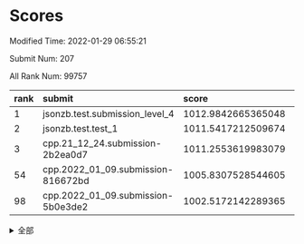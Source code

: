 # Scores

Modified Time: 2022-01-29 06:55:21

Submit Num: 207

All Rank Num: 99757

| rank |               submit               |       score        |       sigma        | pk_num |
| :--- | :--------------------------------- | :----------------- | :----------------- | :----- |
| 1    | jsonzb.test.submission_level_4     | 1012.9842665365048 | 0.7970312340179421 | 1929   |
| 2    | jsonzb.test.test_1                 | 1011.5417212509674 | 0.7820877707241927 | 1927   |
| 3    | cpp.21_12_24.submission-2b2ea0d7   | 1011.2553619983079 | 0.7528687990958308 | 1921   |
| 54   | cpp.2022_01_09.submission-816672bd | 1005.8307528544605 | 0.7392289007973578 | 1928   |
| 98   | cpp.2022_01_09.submission-5b0e3de2 | 1002.5172142289365 | 0.7158002469700103 | 1928   |


<details>
<summary>全部</summary>

| rank |                 submit                 |       score        |       sigma        | pk_num |
| :--- | :------------------------------------- | :----------------- | :----------------- | :----- |
| 1    | jsonzb.test.submission_level_4         | 1012.9842665365048 | 0.7970312340179421 | 1929   |
| 2    | jsonzb.test.test_1                     | 1011.5417212509674 | 0.7820877707241927 | 1927   |
| 3    | cpp.21_12_24.submission-2b2ea0d7       | 1011.2553619983079 | 0.7528687990958308 | 1921   |
| 4    | gobigger.level_3.submission_level_3_19 | 1011.1841159307444 | 0.7826580336701265 | 1924   |
| 5    | gobigger.level_3.submission_level_3_47 | 1011.0832817170907 | 0.7626520212701638 | 1928   |
| 6    | gobigger.level_3.submission_level_3_18 | 1010.7406374266332 | 0.7635082170344788 | 1927   |
| 7    | gobigger.level_3.submission_level_3_49 | 1010.6562374644542 | 0.7912657498820655 | 1924   |
| 8    | gobigger.level_3.submission_level_3_21 | 1010.640138030865  | 0.7780645085759266 | 1928   |
| 9    | gobigger.level_3.submission_level_3_12 | 1010.600670575483  | 0.7509335764658599 | 1925   |
| 10   | gobigger.level_3.submission_level_3_44 | 1010.5717958083972 | 0.7642599535714287 | 1932   |
| 11   | gobigger.level_3.submission_level_3_24 | 1010.5248408324989 | 0.7680962537487523 | 1930   |
| 12   | gobigger.level_3.submission_level_3_13 | 1010.5114311871579 | 0.7513425419731511 | 1926   |
| 13   | gobigger.level_3.submission_level_3_41 | 1010.4696226401878 | 0.7831009653453087 | 1926   |
| 14   | gobigger.level_3.submission_level_3_43 | 1010.4613710915767 | 0.7605897290228695 | 1928   |
| 15   | gobigger.level_3.submission_level_3_30 | 1010.3860256398455 | 0.7634585083969682 | 1926   |
| 16   | gobigger.level_3.submission_level_3_14 | 1010.353175631467  | 0.7596257661906058 | 1926   |
| 17   | gobigger.level_3.submission_level_3_6  | 1010.2769238637406 | 0.7590883237578431 | 1928   |
| 18   | gobigger.level_3.submission_level_3_32 | 1010.2515149142382 | 0.7585791744353069 | 1927   |
| 19   | gobigger.level_3.submission_level_3_4  | 1010.2393795592074 | 0.7563146048921048 | 1929   |
| 20   | gobigger.level_3.submission_level_3_26 | 1010.2301120927264 | 0.774636558921467  | 1930   |
| 21   | gobigger.level_3.submission_level_3_40 | 1010.21325761427   | 0.7583424743944557 | 1929   |
| 22   | gobigger.level_3.submission_level_3_10 | 1010.1898929242695 | 0.7375783569268023 | 1926   |
| 23   | gobigger.level_3.submission_level_3_9  | 1010.1815165715153 | 0.7389037062586147 | 1925   |
| 24   | gobigger.level_3.submission_level_3_8  | 1010.1281953690566 | 0.7522958019253678 | 1931   |
| 25   | gobigger.level_3.submission_level_3_2  | 1010.0364128290818 | 0.7588544742464723 | 1926   |
| 26   | gobigger.level_3.submission_level_3_0  | 1010.0352401098861 | 0.7598996253609821 | 1927   |
| 27   | gobigger.level_3.submission_level_3_7  | 1010.0310617630719 | 0.7460430735206962 | 1932   |
| 28   | gobigger.level_3.submission_level_3_37 | 1010.0112341591943 | 0.7476186829530913 | 1928   |
| 29   | gobigger.level_3.submission_level_3_46 | 1009.9864088975961 | 0.7510481907536458 | 1924   |
| 30   | gobigger.level_3.submission_level_3_38 | 1009.8675596593888 | 0.7864464678358765 | 1928   |
| 31   | gobigger.level_3.submission_level_3_27 | 1009.6809148569828 | 0.7716598350594139 | 1933   |
| 32   | gobigger.level_3.submission_level_3_23 | 1009.6657792359981 | 0.7503033459595777 | 1926   |
| 33   | gobigger.level_3.submission_level_3_45 | 1009.589098634812  | 0.7733369180836814 | 1925   |
| 34   | gobigger.level_3.submission_level_3_28 | 1009.5576949863562 | 0.7480253407127954 | 1926   |
| 35   | gobigger.level_3.submission_level_3_1  | 1009.5085214152913 | 0.7535601748771599 | 1926   |
| 36   | gobigger.level_3.submission_level_3_11 | 1009.4631916843375 | 0.7445214351437022 | 1930   |
| 37   | gobigger.level_3.submission_level_3_31 | 1009.4163174752495 | 0.7391485630281309 | 1927   |
| 38   | gobigger.level_3.submission_level_3_42 | 1009.3570092281742 | 0.7603853761066681 | 1926   |
| 39   | gobigger.level_3.submission_level_3_35 | 1009.3202332058626 | 0.7508089418650693 | 1922   |
| 40   | gobigger.level_3.submission_level_3_29 | 1009.2812657602312 | 0.7269537738160805 | 1923   |
| 41   | gobigger.level_3.submission_level_3_22 | 1009.2263401630362 | 0.7353351406427594 | 1925   |
| 42   | gobigger.level_3.submission_level_3_48 | 1009.2172807653994 | 0.7515331644749157 | 1928   |
| 43   | gobigger.level_3.submission_level_3_33 | 1009.1918462297231 | 0.7468331384334346 | 1924   |
| 44   | gobigger.level_3.submission_level_3_3  | 1009.1273177257286 | 0.7451845136989129 | 1927   |
| 45   | gobigger.level_3.submission_level_3_15 | 1009.1259466635015 | 0.7327824059325532 | 1931   |
| 46   | gobigger.level_3.submission_level_3_20 | 1009.1237662567114 | 0.7468867426957485 | 1929   |
| 47   | gobigger.level_3.submission_level_3_16 | 1009.075728697281  | 0.7502038326353229 | 1926   |
| 48   | gobigger.level_3.submission_level_3_25 | 1009.061711810338  | 0.7573046236859763 | 1936   |
| 49   | gobigger.level_3.submission_level_3_34 | 1009.0370210565671 | 0.7459889618767094 | 1925   |
| 50   | gobigger.level_3.submission_level_3_36 | 1008.9349239679342 | 0.7501756713032414 | 1928   |
| 51   | gobigger.level_3.submission_level_3_5  | 1008.8847271592159 | 0.7424610984219002 | 1928   |
| 52   | gobigger.level_3.submission_level_3_17 | 1008.8125783050835 | 0.7486140664382052 | 1930   |
| 53   | gobigger.level_3.submission_level_3_39 | 1008.5642030571679 | 0.7474238835173009 | 1929   |
| 54   | cpp.2022_01_09.submission-816672bd     | 1005.8307528544605 | 0.7392289007973578 | 1928   |
| 55   | gobigger.level_1.submission_level_1_27 | 1005.040610582401  | 0.7210111972265384 | 1932   |
| 56   | gobigger.level_1.submission_level_1_5  | 1004.8875383571071 | 0.73446360282071   | 1927   |
| 57   | gobigger.level_1.submission_level_1_46 | 1004.3317799894123 | 0.7160747234073336 | 1923   |
| 58   | gobigger.level_1.submission_level_1_21 | 1004.1412300234534 | 0.7301634783474104 | 1929   |
| 59   | gobigger.level_1.submission_level_1_44 | 1004.1219563418244 | 0.7177622579328824 | 1923   |
| 60   | gobigger.level_1.submission_level_1_16 | 1004.0706473709737 | 0.725693208648228  | 1924   |
| 61   | gobigger.level_1.submission_level_1_25 | 1004.0445865249816 | 0.718363478475153  | 1933   |
| 62   | gobigger.level_1.submission_level_1_43 | 1003.9983021235344 | 0.715391915026388  | 1928   |
| 63   | gobigger.level_1.submission_level_1_6  | 1003.8583408641073 | 0.7206901491387725 | 1929   |
| 64   | gobigger.level_1.submission_level_1_36 | 1003.8329843471254 | 0.7155932055443045 | 1931   |
| 65   | gobigger.level_1.submission_level_1_22 | 1003.6759712131155 | 0.7228871645239434 | 1931   |
| 66   | gobigger.level_1.submission_level_1_2  | 1003.6698028826922 | 0.7164285742093756 | 1930   |
| 67   | gobigger.level_1.submission_level_1_9  | 1003.6553513097181 | 0.7188781822293503 | 1926   |
| 68   | gobigger.level_1.submission_level_1_42 | 1003.5828472888034 | 0.7204126546062759 | 1927   |
| 69   | gobigger.level_1.submission_level_1_33 | 1003.5746663520688 | 0.7287325713271512 | 1924   |
| 70   | gobigger.level_1.submission_level_1_29 | 1003.5376714514757 | 0.7223896423729773 | 1930   |
| 71   | gobigger.level_1.submission_level_1_13 | 1003.5308820110807 | 0.7141210053283317 | 1923   |
| 72   | gobigger.level_1.submission_level_1_20 | 1003.525202216545  | 0.7166091488314036 | 1926   |
| 73   | gobigger.level_1.submission_level_1_34 | 1003.4197267156546 | 0.7080505731112826 | 1926   |
| 74   | gobigger.level_1.submission_level_1_12 | 1003.3836130933086 | 0.7128360124507963 | 1927   |
| 75   | gobigger.level_1.submission_level_1_14 | 1003.3587573413164 | 0.7175428946169887 | 1931   |
| 76   | gobigger.level_1.submission_level_1_28 | 1003.3512332671611 | 0.7097644920104923 | 1927   |
| 77   | gobigger.level_1.submission_level_1_0  | 1003.3231814708563 | 0.7079341856194951 | 1926   |
| 78   | gobigger.level_1.submission_level_1_1  | 1003.2982286491779 | 0.7099910456819667 | 1929   |
| 79   | gobigger.level_1.submission_level_1_15 | 1003.277048946723  | 0.7129374611894783 | 1934   |
| 80   | gobigger.level_1.submission_level_1_35 | 1003.1213979183917 | 0.7093468188380184 | 1932   |
| 81   | gobigger.level_1.submission_level_1_26 | 1003.0838167000345 | 0.7178100261136481 | 1928   |
| 82   | gobigger.level_1.submission_level_1_45 | 1003.0775805450396 | 0.7082644930775315 | 1927   |
| 83   | gobigger.level_1.submission_level_1_17 | 1003.0337062358311 | 0.7119261673640607 | 1928   |
| 84   | gobigger.level_1.submission_level_1_4  | 1002.9346649595175 | 0.7135924079512846 | 1927   |
| 85   | gobigger.level_1.submission_level_1_10 | 1002.899342042348  | 0.7098147233695267 | 1930   |
| 86   | gobigger.level_1.submission_level_1_19 | 1002.8158749216769 | 0.7090435375682466 | 1928   |
| 87   | gobigger.level_1.submission_level_1_11 | 1002.7982450839046 | 0.7209144312648607 | 1922   |
| 88   | gobigger.level_1.submission_level_1_32 | 1002.7931629274698 | 0.7127590383358995 | 1924   |
| 89   | gobigger.level_1.submission_level_1_38 | 1002.733446062293  | 0.705641915039231  | 1923   |
| 90   | gobigger.level_1.submission_level_1_49 | 1002.6359303023295 | 0.7040813281060786 | 1931   |
| 91   | gobigger.level_1.submission_level_1_41 | 1002.6239554383586 | 0.7196527418537494 | 1927   |
| 92   | gobigger.level_1.submission_level_1_37 | 1002.6024341663623 | 0.7037712233895234 | 1932   |
| 93   | gobigger.level_1.submission_level_1_3  | 1002.5916448272934 | 0.714537061245658  | 1928   |
| 94   | gobigger.level_1.submission_level_1_31 | 1002.5766096874306 | 0.7165884409915964 | 1928   |
| 95   | gobigger.level_1.submission_level_1_30 | 1002.5441886505171 | 0.7161313004279201 | 1926   |
| 96   | gobigger.level_1.submission_level_1_48 | 1002.5322284293364 | 0.7179631980487148 | 1928   |
| 97   | gobigger.level_1.submission_level_1_24 | 1002.5206003658623 | 0.7080559238681716 | 1929   |
| 98   | cpp.2022_01_09.submission-5b0e3de2     | 1002.5172142289365 | 0.7158002469700103 | 1928   |
| 99   | gobigger.level_1.submission_level_1_39 | 1002.4379435298986 | 0.7044204653833945 | 1925   |
| 100  | gobigger.level_1.submission_level_1_47 | 1002.4317425351126 | 0.7119310379560155 | 1926   |
| 101  | gobigger.level_1.submission_level_1_18 | 1002.374838839721  | 0.7049021669984634 | 1927   |
| 102  | gobigger.level_1.submission_level_1_8  | 1002.3569185877457 | 0.7165289446106644 | 1933   |
| 103  | gobigger.level_1.submission_level_1_23 | 1002.3083118126445 | 0.7197904741710827 | 1926   |
| 104  | gobigger.level_1.submission_level_1_40 | 1002.1302880963103 | 0.7134027431566549 | 1930   |
| 105  | gobigger.level_1.submission_level_1_7  | 1001.8862887048139 | 0.7093145539321528 | 1930   |
| 106  | gobigger.random.submission_random_31   | 997.5407297128403  | 0.7020017607639927 | 1931   |
| 107  | gobigger.random.submission_random_37   | 997.3806581038249  | 0.7026777470380247 | 1925   |
| 108  | gobigger.random.submission_random_41   | 997.136345621566   | 0.7259682385682604 | 1930   |
| 109  | gobigger.random.submission_random_38   | 997.0088689355991  | 0.7081089416072072 | 1929   |
| 110  | gobigger.random.submission_random_3    | 996.8672360453625  | 0.7000929392469935 | 1926   |
| 111  | gobigger.random.submission_random_16   | 996.8427378586923  | 0.7229246618362969 | 1931   |
| 112  | gobigger.random.submission_random_11   | 996.8030512532523  | 0.6992898081647793 | 1928   |
| 113  | gobigger.random.submission_random_35   | 996.7490930359334  | 0.7007044385588235 | 1926   |
| 114  | gobigger.random.submission_random_22   | 996.634477698092   | 0.7096801944685983 | 1923   |
| 115  | gobigger.random.submission_random_15   | 996.5571581577257  | 0.716321386822621  | 1929   |
| 116  | gobigger.random.submission_random_17   | 996.4947577470884  | 0.6968680594074271 | 1929   |
| 117  | gobigger.random.submission_random_29   | 996.3507248891514  | 0.7028359097936034 | 1928   |
| 118  | gobigger.random.submission_random_39   | 996.350329571378   | 0.6985742963812668 | 1931   |
| 119  | gobigger.random.submission_random_21   | 996.3349751000068  | 0.7058634834089346 | 1929   |
| 120  | gobigger.random.submission_random_0    | 996.2983441658267  | 0.7290280254404966 | 1923   |
| 121  | gobigger.random.submission_random_18   | 996.2761162223569  | 0.7074909636556544 | 1928   |
| 122  | gobigger.random.submission_random_14   | 996.2203026805394  | 0.7096104552298816 | 1929   |
| 123  | gobigger.random.submission_random_45   | 996.1987770824009  | 0.6930735748370828 | 1927   |
| 124  | gobigger.random.submission_random_25   | 996.1419984166606  | 0.6987949550963882 | 1927   |
| 125  | gobigger.random.submission_random_28   | 996.0487468791757  | 0.7090137564826604 | 1928   |
| 126  | gobigger.random.submission_random_36   | 996.0295463394436  | 0.7120873550506733 | 1927   |
| 127  | gobigger.random.submission_random_30   | 996.0162455158404  | 0.7118153907039861 | 1932   |
| 128  | gobigger.random.submission_random_47   | 995.9829595674466  | 0.7203219760306715 | 1926   |
| 129  | gobigger.random.submission_random_23   | 995.9789885487507  | 0.7112856006464543 | 1932   |
| 130  | gobigger.random.submission_random_7    | 995.9565919033131  | 0.7211711650457149 | 1930   |
| 131  | gobigger.random.submission_random_9    | 995.9391138336579  | 0.6976952282943298 | 1931   |
| 132  | gobigger.random.submission_random_12   | 995.9378704587284  | 0.7052747390203413 | 1926   |
| 133  | gobigger.random.submission_random_43   | 995.8484444830918  | 0.7039089538558229 | 1931   |
| 134  | gobigger.random.submission_random_32   | 995.83571917977    | 0.7123828203854375 | 1928   |
| 135  | gobigger.random.submission_random_6    | 995.734332861475   | 0.704380994315642  | 1930   |
| 136  | gobigger.random.submission_random_49   | 995.6353859627784  | 0.706295956630604  | 1927   |
| 137  | gobigger.random.submission_random_26   | 995.6281458051884  | 0.7081247214663454 | 1925   |
| 138  | gobigger.random.submission_random_20   | 995.6092584841231  | 0.7142774959753501 | 1925   |
| 139  | gobigger.random.submission_random_4    | 995.558150233342   | 0.713278960361695  | 1929   |
| 140  | gobigger.random.submission_random_40   | 995.5366317896561  | 0.7105597691647424 | 1930   |
| 141  | gobigger.random.submission_random_19   | 995.5334507367947  | 0.7104665019813273 | 1929   |
| 142  | gobigger.random.submission_random_33   | 995.4972993077108  | 0.7154844283102417 | 1928   |
| 143  | gobigger.random.submission_random_42   | 995.4927227930064  | 0.7126591605276418 | 1927   |
| 144  | gobigger.random.submission_random_34   | 995.4658458598263  | 0.703380754056549  | 1930   |
| 145  | gobigger.random.submission_random_8    | 995.3997218689278  | 0.7118628398488589 | 1930   |
| 146  | gobigger.random.submission_random_44   | 995.3488101414092  | 0.7106472392554184 | 1930   |
| 147  | gobigger.random.submission_random_24   | 995.2374343621137  | 0.7063475303635242 | 1927   |
| 148  | gobigger.random.submission_random_48   | 995.2352668500058  | 0.7126107185591555 | 1928   |
| 149  | gobigger.random.submission_random_13   | 995.2265511410333  | 0.7162018389468515 | 1922   |
| 150  | gobigger.random.submission_random_27   | 995.1682182094872  | 0.7087646933984972 | 1928   |
| 151  | gobigger.random.submission_random_2    | 995.1030486824662  | 0.7083457083494217 | 1927   |
| 152  | gobigger.random.submission_random_10   | 995.0947106435191  | 0.725318437473331  | 1932   |
| 153  | gobigger.random.submission_random_46   | 994.9575956214541  | 0.6999585251790418 | 1925   |
| 154  | gobigger.random.submission_random_5    | 994.7186806700473  | 0.7123731777235507 | 1925   |
| 155  | gobigger.random.submission_random_1    | 994.6081967380101  | 0.7206126781857263 | 1930   |
| 156  | gobigger.level_2.submission_level_2_12 | 994.0710401799514  | 0.7281730064843006 | 1924   |
| 157  | gobigger.level_2.submission_level_2_31 | 994.0544894407725  | 0.747822652987752  | 1927   |
| 158  | gobigger.level_2.submission_level_2_0  | 993.8238938508875  | 0.7351056305207252 | 1928   |
| 159  | gobigger.level_2.submission_level_2_42 | 993.1959789463083  | 0.7444875941032523 | 1927   |
| 160  | gobigger.level_2.submission_level_2_27 | 993.1653187853269  | 0.7302040752216161 | 1927   |
| 161  | gobigger.level_2.submission_level_2_28 | 992.9558700653679  | 0.7389746515610144 | 1930   |
| 162  | gobigger.level_2.submission_level_2_32 | 992.9374035261222  | 0.7317455314081617 | 1929   |
| 163  | gobigger.level_2.submission_level_2_35 | 992.8992277178048  | 0.7385543895744867 | 1932   |
| 164  | gobigger.level_2.submission_level_2_15 | 992.831649356623   | 0.7257131114533831 | 1925   |
| 165  | gobigger.level_2.submission_level_2_1  | 992.8298556821289  | 0.7333193419342674 | 1932   |
| 166  | gobigger.level_2.submission_level_2_5  | 992.8213319548854  | 0.7453794722605063 | 1930   |
| 167  | gobigger.level_2.submission_level_2_3  | 992.792825819335   | 0.7343962394341715 | 1928   |
| 168  | gobigger.level_2.submission_level_2_40 | 992.7425233382116  | 0.7550808929386039 | 1924   |
| 169  | gobigger.level_2.submission_level_2_37 | 992.7358807646535  | 0.7497551829433253 | 1924   |
| 170  | gobigger.level_2.submission_level_2_29 | 992.7265879691566  | 0.7398126474106639 | 1927   |
| 171  | gobigger.level_2.submission_level_2_48 | 992.7038251737642  | 0.7323942281237867 | 1918   |
| 172  | gobigger.level_2.submission_level_2_36 | 992.648109704541   | 0.7417721131454086 | 1926   |
| 173  | gobigger.level_2.submission_level_2_6  | 992.5266161009793  | 0.7538270378351057 | 1928   |
| 174  | gobigger.level_2.submission_level_2_10 | 992.5114558306134  | 0.7402803033568637 | 1928   |
| 175  | gobigger.level_2.submission_level_2_39 | 992.5073801647039  | 0.7354210873122028 | 1929   |
| 176  | gobigger.level_2.submission_level_2_4  | 992.4577020961655  | 0.7530317169917093 | 1930   |
| 177  | gobigger.level_2.submission_level_2_26 | 992.4493133096936  | 0.7357937189332814 | 1931   |
| 178  | gobigger.level_2.submission_level_2_49 | 992.4126901241874  | 0.7474592569995774 | 1924   |
| 179  | gobigger.level_2.submission_level_2_30 | 992.3882901065172  | 0.7533746200696328 | 1930   |
| 180  | gobigger.level_2.submission_level_2_14 | 992.3352563679963  | 0.747540550145642  | 1923   |
| 181  | gobigger.level_2.submission_level_2_46 | 992.3201077206671  | 0.7304249780421623 | 1926   |
| 182  | gobigger.level_2.submission_level_2_25 | 992.1065241231432  | 0.7408131593881863 | 1929   |
| 183  | gobigger.level_2.submission_level_2_16 | 992.0837522316525  | 0.7477424131424785 | 1927   |
| 184  | gobigger.level_2.submission_level_2_43 | 992.0717606697954  | 0.7609032325906359 | 1924   |
| 185  | gobigger.level_2.submission_level_2_44 | 992.0652753119056  | 0.7525709556076864 | 1927   |
| 186  | gobigger.level_2.submission_level_2_8  | 991.8480699320174  | 0.7481600001316149 | 1928   |
| 187  | gobigger.level_2.submission_level_2_23 | 991.8289246769837  | 0.7438979933102409 | 1932   |
| 188  | gobigger.level_2.submission_level_2_41 | 991.8242227666043  | 0.7351851278700532 | 1929   |
| 189  | gobigger.level_2.submission_level_2_19 | 991.8149432904997  | 0.7326922980064067 | 1935   |
| 190  | gobigger.level_2.submission_level_2_13 | 991.7832193487304  | 0.7582890404684172 | 1922   |
| 191  | gobigger.level_2.submission_level_2_18 | 991.7509322286447  | 0.7374482992342031 | 1922   |
| 192  | gobigger.level_2.submission_level_2_11 | 991.7369752492995  | 0.7599964388281235 | 1924   |
| 193  | gobigger.level_2.submission_level_2_20 | 991.6986505183718  | 0.7617462943804808 | 1929   |
| 194  | gobigger.level_2.submission_level_2_47 | 991.623680481437   | 0.7381052959974389 | 1925   |
| 195  | gobigger.level_2.submission_level_2_21 | 991.506614127693   | 0.7518251793235052 | 1931   |
| 196  | gobigger.level_2.submission_level_2_9  | 991.45802652336    | 0.743074754125612  | 1926   |
| 197  | gobigger.level_2.submission_level_2_17 | 991.4525464599251  | 0.744946174319553  | 1927   |
| 198  | gobigger.level_2.submission_level_2_7  | 991.2384304048855  | 0.7403318159021763 | 1928   |
| 199  | gobigger.level_2.submission_level_2_24 | 991.1604836297902  | 0.7508047518822231 | 1926   |
| 200  | gobigger.level_2.submission_level_2_33 | 991.1176894588046  | 0.7571709476028979 | 1932   |
| 201  | gobigger.level_2.submission_level_2_22 | 990.9032319757392  | 0.7562419786296277 | 1924   |
| 202  | gobigger.level_2.submission_level_2_2  | 990.6078465640386  | 0.7731150442803052 | 1932   |
| 203  | gobigger.level_2.submission_level_2_45 | 990.5661669037231  | 0.7625108920100877 | 1929   |
| 204  | gobigger.level_2.submission_level_2_38 | 990.1121786588479  | 0.7613508094259631 | 1933   |
| 205  | gobigger.level_2.submission_level_2_34 | 989.8318221484584  | 0.7880182938981604 | 1931   |
| 206  | gobigger.none.submission_none_1        | 977.9179632689468  | 1.297711920170335  | 1931   |
| 207  | gobigger.none.submission_none_0        | 975.6800454030886  | 1.4641058722827525 | 1923   |

</details>